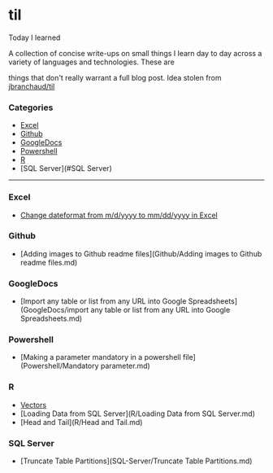 # til
Today I learned<br>

A collection of concise write-ups on small things I learn day to day across a variety of languages and technologies. These are 

things that don't really warrant a full blog post.   Idea stolen from <a href="https://github.com/jbranchaud/til">jbranchaud/til</a>


### Categories

* [Excel](#Excel)
* [Github](#Github)
* [GoogleDocs](#GoogleDocs)
* [Powershell](#Powershel)
* [R](#R)
* [SQL Server](#SQL Server)

---

### Excel
- [Change dateformat from m/d/yyyy to mm/dd/yyyy in Excel](Office/Excel/ChangeDateformatInExcel.md)

### Github
- [Adding images to Github readme files](Github/Adding images to Github readme files.md)
 
### GoogleDocs
- [Import any table or list from any URL into Google Spreadsheets](GoogleDocs/import any table or list from any URL into Google Spreadsheets.md)

### Powershell
- [Making a parameter mandatory in a powershell file](Powershell/Mandatory parameter.md)


### R
- [Vectors](R/Vectors.md)
- [Loading Data from SQL Server](R/Loading Data from SQL Server.md)
- [Head and Tail](R/Head and Tail.md)


### SQL Server
- [Truncate Table Partitions](SQL-Server/Truncate Table Partitions.md)
